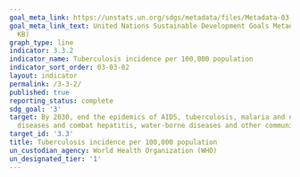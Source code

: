 ```yaml
---
goal_meta_link: https://unstats.un.org/sdgs/metadata/files/Metadata-03-03-02.pdf
goal_meta_link_text: United Nations Sustainable Development Goals Metadata (PDF 61
  KB)
graph_type: line
indicator: 3.3.2
indicator_name: Tuberculosis incidence per 100,000 population
indicator_sort_order: 03-03-02
layout: indicator
permalink: /3-3-2/
published: true
reporting_status: complete
sdg_goal: '3'
target: By 2030, end the epidemics of AIDS, tuberculosis, malaria and neglected tropical
  diseases and combat hepatitis, water-borne diseases and other communicable diseases
target_id: '3.3'
title: Tuberculosis incidence per 100,000 population
un_custodian_agency: World Health Organization (WHO)
un_designated_tier: '1'
---
```

